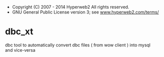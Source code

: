 * Copyright (C) 2007 - 2014 Hyperweb2 All rights reserved.
* GNU General Public License version 3; see www.hyperweb2.com/terms/


dbc_xt
======

dbc tool to automatically convert dbc files ( from wow client ) into mysql and vice-versa
